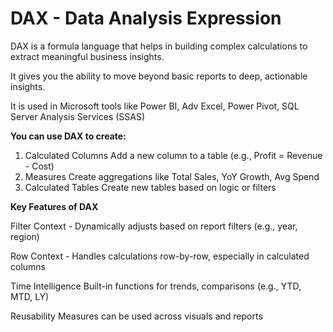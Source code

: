 # DAX  - Data Analysis Expression

DAX is a formula language that helps in building complex calculations to  extract meaningful business insights.

It gives you the ability to move beyond basic reports to deep, actionable insights.

It is used in Microsoft tools like Power BI, Adv Excel, Power Pivot, SQL Server Analysis Services (SSAS)

**You can use DAX to create:**

1. Calculated Columns	Add a new column to a table (e.g., Profit = Revenue - Cost)
2. Measures	Create aggregations like Total Sales, YoY Growth, Avg Spend
3. Calculated Tables	Create new tables based on logic or filters

**Key Features of DAX**

Filter Context -	Dynamically adjusts based on report filters (e.g., year, region)

Row Context - Handles calculations row-by-row, especially in calculated columns

Time Intelligence	Built-in functions for trends, comparisons (e.g., YTD, MTD, LY)

Reusability	Measures can be used across visuals and reports

